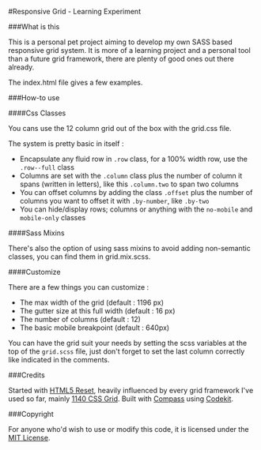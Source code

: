 #Responsive Grid - Learning Experiment

###What is this

This is a personal pet project aiming to develop my own SASS based responsive grid system. It is more of a learning project and a personal tool than a future grid framework, there are plenty of good ones out there already.  

The index.html file gives  a few examples.

###How-to use

####Css Classes

You cans use the 12 column grid out of the box with the grid.css file.  

The system is pretty basic in itself :

+	Encapsulate any fluid row in `.row` class, for a 100% width row, use the `.row--full` class
+	Columns are set with the `.column` class plus the number of column it spans (written in letters), like this `.column.two` to span two columns
+	You can offset columns by adding the class `.offset` plus the number of columns you want to offset it with `.by-number`, like `.by-two`
+	You can hide/display rows; columns or anything with the `no-mobile` and `mobile-only` classes

####Sass Mixins

There's also the option of using sass mixins to avoid adding non-semantic classes, you can find them in grid.mix.scss.

####Customize

There are a few things you can customize :

+	The max width of the grid (default : 1196 px)
+	The gutter size at this full width (default : 16 px)
+	The number of columns (default : 12)
+	The basic mobile breakpoint (default : 640px)

You can have the grid suit your needs by setting the scss variables at the top of the `grid.scss` file, just don't forget to set the last column correctly like indicated in the comments.

###Credits

Started with [HTML5 Reset](http://html5reset.org), heavily influenced by every grid framework I've used so far, mainly [1140 CSS Grid](http://cssgrid.net).
Built with [Compass](http://compass-style.org) using [Codekit](http://incident57.com/codekit/).

###Copyright

For anyone who'd wish to use or modify this code, it is licensed under the [MIT License](http://mit-license.org).

